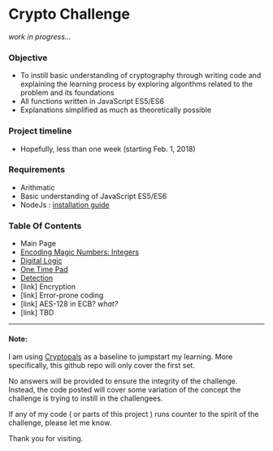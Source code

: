 # Crypto Challenge
_work in progress..._
### Objective
* To instill basic understanding of cryptography through writing code and explaining the learning process by exploring algorithms related to the problem and its foundations
* All functions written in JavaScript ES5/ES6
* Explanations simplified as much as theoretically possible

### Project timeline
* Hopefully, less than one week (starting Feb. 1, 2018)

### Requirements
* Arithmatic
* Basic understanding of JavaScript ES5/ES6
* NodeJs : [installation guide](https://nodejs.org/en/download/)

### Table Of Contents
* Main Page
* [Encoding Magic Numbers: Integers](./problem1/)
* [Digital Logic](./problem2/)
* [One Time Pad](./problem3/)
* [Detection](./problem4/)
* [link] Encryption
* [link] Error-prone coding
* [link] AES-128 in ECB? *what?*
* [link] TBD

---
#### Note:
I am using [Cryptopals](https://cryptopals.com/) as a baseline to jumpstart my learning.  More specifically, this github repo will only cover the first set.  

No answers will be provided to ensure the integrity of the challenge.  Instead, the code posted will cover some variation of the concept the challenge is trying to instill in the challengees.

If any of my code ( or parts of this project ) runs counter to the spirit of the challenge, please let me know.

Thank you for visiting.